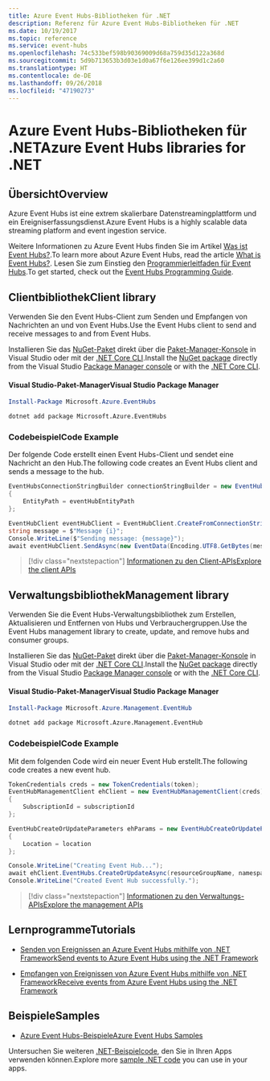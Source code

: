 ```yaml
---
title: Azure Event Hubs-Bibliotheken für .NET
description: Referenz für Azure Event Hubs-Bibliotheken für .NET
ms.date: 10/19/2017
ms.topic: reference
ms.service: event-hubs
ms.openlocfilehash: 74c533bef598b90369009d68a759d35d122a368d
ms.sourcegitcommit: 5d9b713653b3d03e1d0a67f6e126ee399d1c2a60
ms.translationtype: HT
ms.contentlocale: de-DE
ms.lasthandoff: 09/26/2018
ms.locfileid: "47190273"
---
```

# <a name="azure-event-hubs-libraries-for-net"></a><span data-ttu-id="e97ac-103">Azure Event Hubs-Bibliotheken für .NET</span><span class="sxs-lookup"><span data-stu-id="e97ac-103">Azure Event Hubs libraries for .NET</span></span>

## <a name="overview"></a><span data-ttu-id="e97ac-104">Übersicht</span><span class="sxs-lookup"><span data-stu-id="e97ac-104">Overview</span></span>

<span data-ttu-id="e97ac-105">Azure Event Hubs ist eine extrem skalierbare Datenstreamingplattform und ein Ereigniserfassungsdienst.</span><span class="sxs-lookup"><span data-stu-id="e97ac-105">Azure Event Hubs is a highly scalable data streaming platform and event ingestion service.</span></span>

<span data-ttu-id="e97ac-106">Weitere Informationen zu Azure Event Hubs finden Sie im Artikel [Was ist Event Hubs?](/azure/event-hubs/event-hubs-what-is-event-hubs).</span><span class="sxs-lookup"><span data-stu-id="e97ac-106">To learn more about Azure Event Hubs, read the article [What is Event Hubs?](/azure/event-hubs/event-hubs-what-is-event-hubs).</span></span>  <span data-ttu-id="e97ac-107">Lesen Sie zum Einstieg den [Programmierleitfaden für Event Hubs](/azure/event-hubs/event-hubs-programming-guide).</span><span class="sxs-lookup"><span data-stu-id="e97ac-107">To get started, check out the [Event Hubs Programming Guide](/azure/event-hubs/event-hubs-programming-guide).</span></span>

## <a name="client-library"></a><span data-ttu-id="e97ac-108">Clientbibliothek</span><span class="sxs-lookup"><span data-stu-id="e97ac-108">Client library</span></span>

<span data-ttu-id="e97ac-109">Verwenden Sie den Event Hubs-Client zum Senden und Empfangen von Nachrichten an und von Event Hubs.</span><span class="sxs-lookup"><span data-stu-id="e97ac-109">Use the Event Hubs client to send and receive messages to and from Event Hubs.</span></span>

<span data-ttu-id="e97ac-110">Installieren Sie das [NuGet-Paket](https://www.nuget.org/packages/Microsoft.Azure.EventHubs) direkt über die [Paket-Manager-Konsole][PackageManager] in Visual Studio oder mit der [.NET Core CLI][DotNetCLI].</span><span class="sxs-lookup"><span data-stu-id="e97ac-110">Install the [NuGet package](https://www.nuget.org/packages/Microsoft.Azure.EventHubs) directly from the Visual Studio [Package Manager console][PackageManager] or with the [.NET Core CLI][DotNetCLI].</span></span>

#### <a name="visual-studio-package-manager"></a><span data-ttu-id="e97ac-111">Visual Studio-Paket-Manager</span><span class="sxs-lookup"><span data-stu-id="e97ac-111">Visual Studio Package Manager</span></span>

```powershell
Install-Package Microsoft.Azure.EventHubs
```

```bash
dotnet add package Microsoft.Azure.EventHubs
```

### <a name="code-example"></a><span data-ttu-id="e97ac-112">Codebeispiel</span><span class="sxs-lookup"><span data-stu-id="e97ac-112">Code Example</span></span>

<span data-ttu-id="e97ac-113">Der folgende Code erstellt einen Event Hubs-Client und sendet eine Nachricht an den Hub.</span><span class="sxs-lookup"><span data-stu-id="e97ac-113">The following code creates an Event Hubs client and sends a message to the hub.</span></span>

```csharp
EventHubsConnectionStringBuilder connectionStringBuilder = new EventHubsConnectionStringBuilder(eventHubConnectionString)
{
    EntityPath = eventHubEntityPath
};

EventHubClient eventHubClient = EventHubClient.CreateFromConnectionString(connectionStringBuilder.ToString());
string message = $"Message {i}";
Console.WriteLine($"Sending message: {message}");
await eventHubClient.SendAsync(new EventData(Encoding.UTF8.GetBytes(message)));
```

> [!div class="nextstepaction"]
> [<span data-ttu-id="e97ac-114">Informationen zu den Client-APIs</span><span class="sxs-lookup"><span data-stu-id="e97ac-114">Explore the client APIs</span></span>](/dotnet/api/overview/azure/eventhub/client)

## <a name="management-library"></a><span data-ttu-id="e97ac-115">Verwaltungsbibliothek</span><span class="sxs-lookup"><span data-stu-id="e97ac-115">Management library</span></span>

<span data-ttu-id="e97ac-116">Verwenden Sie die Event Hubs-Verwaltungsbibliothek zum Erstellen, Aktualisieren und Entfernen von Hubs und Verbrauchergruppen.</span><span class="sxs-lookup"><span data-stu-id="e97ac-116">Use the Event Hubs management library to create, update, and remove hubs and consumer groups.</span></span>

<span data-ttu-id="e97ac-117">Installieren Sie das [NuGet-Paket](https://www.nuget.org/packages/Microsoft.Azure.Management.EventHub) direkt über die [Paket-Manager-Konsole][PackageManager] in Visual Studio oder mit der [.NET Core CLI][DotNetCLI].</span><span class="sxs-lookup"><span data-stu-id="e97ac-117">Install the [NuGet package](https://www.nuget.org/packages/Microsoft.Azure.Management.EventHub) directly from the Visual Studio [Package Manager console][PackageManager] or with the [.NET Core CLI][DotNetCLI].</span></span>

#### <a name="visual-studio-package-manager"></a><span data-ttu-id="e97ac-118">Visual Studio-Paket-Manager</span><span class="sxs-lookup"><span data-stu-id="e97ac-118">Visual Studio Package Manager</span></span>

```powershell
Install-Package Microsoft.Azure.Management.EventHub
```

```bash
dotnet add package Microsoft.Azure.Management.EventHub
```

### <a name="code-example"></a><span data-ttu-id="e97ac-119">Codebeispiel</span><span class="sxs-lookup"><span data-stu-id="e97ac-119">Code Example</span></span>

<span data-ttu-id="e97ac-120">Mit dem folgenden Code wird ein neuer Event Hub erstellt.</span><span class="sxs-lookup"><span data-stu-id="e97ac-120">The following code creates a new event hub.</span></span>

```csharp
TokenCredentials creds = new TokenCredentials(token);
EventHubManagementClient ehClient = new EventHubManagementClient(creds)
{
    SubscriptionId = subscriptionId
};

EventHubCreateOrUpdateParameters ehParams = new EventHubCreateOrUpdateParameters()
{
    Location = location
};

Console.WriteLine("Creating Event Hub...");
await ehClient.EventHubs.CreateOrUpdateAsync(resourceGroupName, namespaceName, EventHubName, ehParams);
Console.WriteLine("Created Event Hub successfully.");
```

> [!div class="nextstepaction"]
> [<span data-ttu-id="e97ac-121">Informationen zu den Verwaltungs-APIs</span><span class="sxs-lookup"><span data-stu-id="e97ac-121">Explore the management APIs</span></span>](/dotnet/api/overview/azure/eventhub/management)

## <a name="tutorials"></a><span data-ttu-id="e97ac-122">Lernprogramme</span><span class="sxs-lookup"><span data-stu-id="e97ac-122">Tutorials</span></span>

* [<span data-ttu-id="e97ac-123">Senden von Ereignissen an Azure Event Hubs mithilfe von .NET Framework</span><span class="sxs-lookup"><span data-stu-id="e97ac-123">Send events to Azure Event Hubs using the .NET Framework</span></span>](/azure/event-hubs/event-hubs-dotnet-framework-getstarted-send)

* [<span data-ttu-id="e97ac-124">Empfangen von Ereignissen von Azure Event Hubs mithilfe von .NET Framework</span><span class="sxs-lookup"><span data-stu-id="e97ac-124">Receive events from Azure Event Hubs using the .NET Framework</span></span>](/azure/event-hubs/event-hubs-dotnet-framework-getstarted-receive-eph)

## <a name="samples"></a><span data-ttu-id="e97ac-125">Beispiele</span><span class="sxs-lookup"><span data-stu-id="e97ac-125">Samples</span></span>

* [<span data-ttu-id="e97ac-126">Azure Event Hubs-Beispiele</span><span class="sxs-lookup"><span data-stu-id="e97ac-126">Azure Event Hubs Samples</span></span>](https://github.com/Azure/azure-event-hubs/tree/master/samples)

<span data-ttu-id="e97ac-127">Untersuchen Sie weiteren [.NET-Beispielcode](https://azure.microsoft.com/resources/samples/?platform=dotnet), den Sie in Ihren Apps verwenden können.</span><span class="sxs-lookup"><span data-stu-id="e97ac-127">Explore more [sample .NET code](https://azure.microsoft.com/resources/samples/?platform=dotnet) you can use in your apps.</span></span>

[PackageManager]: https://docs.microsoft.com/nuget/tools/package-manager-console
[DotNetCLI]: https://docs.microsoft.com/dotnet/core/tools/dotnet-add-package
